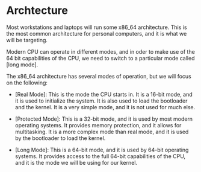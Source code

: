 # Archtecture

Most workstations and laptops will run some x86_64 architecture. This is the
most common architecture for personal computers, and it is what we will be
targeting.

Modern CPU can operate in different modes, and in oder to make use of the 64 bit
capabilities of the CPU, we need to switch to a particular mode called [long mode].

The x86_64 architecture has several modes of operation, but we will focus on the
following:

- [Real Mode]: This is the mode the CPU starts in. It is a 16-bit mode, and it
  is used to initialize the system. It is also used to load the bootloader and
  the kernel. It is a very simple mode, and it is not used for much else.

- [Protected Mode]: This is a 32-bit mode, and it is used by most modern
  operating systems. It provides memory protection, and it allows for
  multitasking. It is a more complex mode than real mode, and it is used by the
  bootloader to load the kernel.

- [Long Mode]: This is a 64-bit mode, and it is used by 64-bit operating
  systems. It provides access to the full 64-bit capabilities of the CPU, and it
  is the mode we will be using for our kernel.
